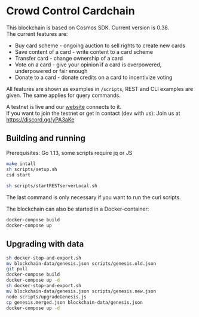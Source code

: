 # Crowd Control Cardchain

This blockchain is based on Cosmos SDK. Current version is 0.38.	
The current features are:
- Buy card scheme - ongoing auction to sell rights to create new cards  
- Save content of a card - write content to a card scheme  
- Transfer card - change ownership of a card  
- Vote on a card - give your opinion if a card is overpowered, underpowered or fair enough  
- Donate to a card - donate credits on a card to incentivize voting  

All features are shown as examples in `/scripts`, REST and CLI examples are given. The same applies for query commands.

A testnet is live and our [website](https://www.crowdcontrol.network) connects to it.  
If you want to join the testnet or get in contact (dev with us): Join us at https://discord.gg/yPA3aKe 

## Building and running

Prerequisites: Go 1.13, some scripts require jq or JS

```bash
make intall  
sh scripts/setup.sh  
csd start
  
sh scripts/startRESTserverLocal.sh
```

The last command is only necessary if you want to run the curl scripts.

The blockchain can also be started in a Docker-container:

```bash
docker-compose build  
docker-compose up
```  

## Upgrading with data
```bash
sh docker-stop-and-export.sh  
mv blockchain-data/genesis.json scripts/genesis.old.json  
git pull  
docker-compose build  
docker-compose up -d  
sh docker-stop-and-export.sh  
mv blockchain-data/genesis.json scripts/genesis.new.json  
node scripts/upgradeGenesis.js  
cp genesis.merged.json blockchain-data/genesis.json  
docker-compose up -d  
```
 
